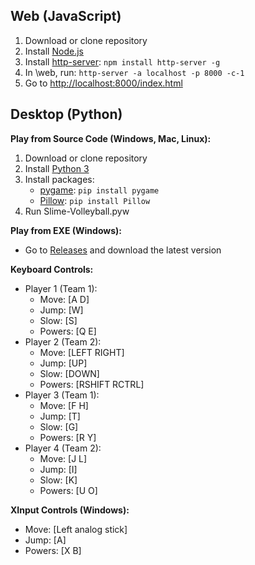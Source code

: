 ## Web (JavaScript)

1. Download or clone repository
2. Install [Node.js](https://nodejs.org/en/)
3. Install [http-server](https://www.npmjs.com/package/http-server): ```npm install http-server -g```
4. In \web, run: ```http-server -a localhost -p 8000 -c-1```
5. Go to [http://localhost:8000/index.html](http://localhost:8000/index.html)

## Desktop (Python)

**Play from Source Code (Windows, Mac, Linux):**
1. Download or clone repository
2. Install [Python 3](https://www.python.org/downloads/)
3. Install packages:
    - [pygame](https://www.pygame.org/wiki/GettingStarted/): ```pip install pygame```
    - [Pillow](https://pypi.org/project/Pillow/): ```pip install Pillow```
4. Run Slime-Volleyball.pyw

**Play from EXE (Windows):**
- Go to [Releases](https://github.com/cdleveille/Slime-Volleyball/releases) and download the latest version

**Keyboard Controls:**
- Player 1 (Team 1):
    - Move: [A D]
    - Jump: [W]
    - Slow: [S]
    - Powers: [Q E]
- Player 2 (Team 2):
    - Move: [LEFT RIGHT]
    - Jump: [UP]
    - Slow: [DOWN]
    - Powers: [RSHIFT RCTRL]
- Player 3 (Team 1):
    - Move: [F H]
    - Jump: [T]
    - Slow: [G]
    - Powers: [R Y]
- Player 4 (Team 2):
    - Move: [J L]
    - Jump: [I]
    - Slow: [K]
    - Powers: [U O]

**XInput Controls (Windows):**
- Move: [Left analog stick]
- Jump: [A]
- Powers: [X B]